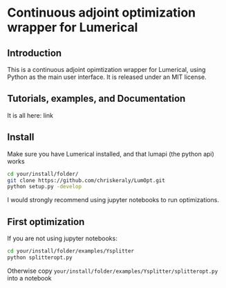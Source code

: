 # Continuous adjoint optimization wrapper for Lumerical

## Introduction

This is a continuous adjoint opimtization wrapper for Lumerical, using Python as the main user interface. It is released under an MIT license.

## Tutorials, examples, and Documentation

It is all here: link

## Install

Make sure you have Lumerical installed, and that lumapi (the python api) works

```bash
cd your/install/folder/
git clone https://github.com/chriskeraly/LumOpt.git
python setup.py -develop
```

I would strongly recommend using jupyter notebooks to run optimizations.

## First optimization

If you are not using jupyter notebooks:

```bash
cd your/install/folder/examples/Ysplitter
python splitteropt.py
```

Otherwise copy `your/install/folder/examples/Ysplitter/splitteropt.py` into a notebook
